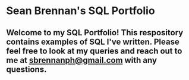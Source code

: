 # Sean Brennan's SQL Portfolio
## Welcome to my SQL Portfolio! This respository contains examples of SQL I've written. Please feel free to look at my queries and reach out to me at sbrennanph@gmail.com with any questions.
